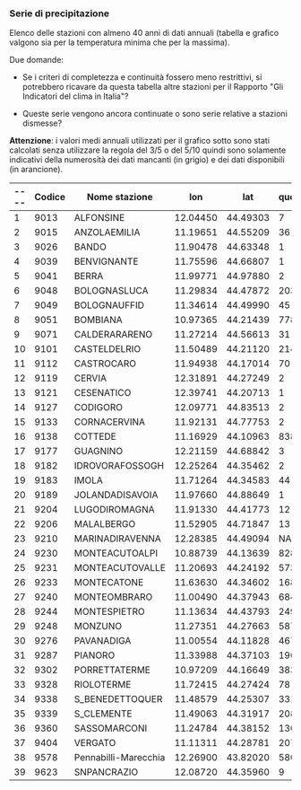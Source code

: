 
### Serie di precipitazione

Elenco delle stazioni con almeno 40 anni di dati annuali (tabella e grafico valgono sia per la temperatura minima che per la massima). 

Due domande:

- Se i criteri di completezza e continuità fossero meno restrittivi, si potrebbero ricavare da questa tabella altre stazioni per il Rapporto "Gli Indicatori del clima in Italia"?

- Queste serie vengono ancora continuate o sono serie relative a stazioni dismesse?

**Attenzione**: i valori medi annuali utilizzati per il grafico sotto sono stati calcolati senza utilizzare la regola del 3/5 o del 5/10 quindi sono solamente indicativi della numerosità dei dati mancanti (in grigio) e dei dati disponibili (in arancione).

|----| Codice |	Nome stazione |	lon |	lat |	quota |	codice HisCentral |
|----|------|----------------------|----------|----------|-----|-------------------|
| 1  | 9013 | ALFONSINE            | 12.04450 | 44.49303 | 7   | 08ALFONSINE       |
| 2  | 9015 | ANZOLAEMILIA         | 11.19651 | 44.55209 | 36  | 08ANZOLAEMILIA    |
| 3  | 9026 | BANDO                | 11.90478 | 44.63348 | 1   | 08BANDO           |
| 4  | 9039 | BENVIGNANTE          | 11.75596 | 44.66807 | 1   | 08BENVIGNANTE     |
| 5  | 9041 | BERRA                | 11.99771 | 44.97880 | 2   | 08BERRA           |
| 6  | 9048 | BOLOGNASLUCA         | 11.29834 | 44.47872 | 203 | 08BOLOGNASLUCA    |
| 7  | 9049 | BOLOGNAUFFID         | 11.34614 | 44.49990 | 45  | 08BOLOGNAUFFID    |
| 8  | 9051 | BOMBIANA             | 10.97365 | 44.21439 | 778 | 08BOMBIANA        |
| 9  | 9071 | CALDERARARENO        | 11.27214 | 44.56613 | 31  | 08CALDERARARENO   |
| 10 | 9101 | CASTELDELRIO         | 11.50489 | 44.21120 | 214 | 08CASTELDELRIO    |
| 11 | 9112 | CASTROCARO           | 11.94938 | 44.17014 | 70  | 08CASTROCARO      |
| 12 | 9119 | CERVIA               | 12.31891 | 44.27249 | 2   | 08CERVIA          |
| 13 | 9121 | CESENATICO           | 12.39741 | 44.20713 | 1   | 08CESENATICO      |
| 14 | 9127 | CODIGORO             | 12.09771 | 44.83513 | 2   | 08CODIGORO        |
| 15 | 9133 | CORNACERVINA         | 11.92131 | 44.77753 | 2   | 08CORNACERVINA    |
| 16 | 9138 | COTTEDE              | 11.16929 | 44.10963 | 838 | 08COTTEDE         |
| 17 | 9177 | GUAGNINO             | 12.21159 | 44.68842 | 3   | 08GUAGNINO        |
| 18 | 9182 | IDROVORAFOSSOGH      | 12.25264 | 44.35462 | 2   | 08IDROVORAFOSSOGH |
| 19 | 9183 | IMOLA                | 11.71264 | 44.34583 | 44  | 08IMOLA           |
| 20 | 9189 | JOLANDADISAVOIA      | 11.97660 | 44.88649 | 1   | 08JOLANDADISAVOIA |
| 21 | 9204 | LUGODIROMAGNA        | 11.91330 | 44.41773 | 12  | 08LUGODIROMAGNA   |
| 22 | 9206 | MALALBERGO           | 11.52905 | 44.71847 | 13  | 08MALALBERGO      |
| 23 | 9210 | MARINADIRAVENNA      | 12.28385 | 44.49094 | NA  | 08MARINADIRAVENNA |
| 24 | 9230 | MONTEACUTOALPI       | 10.88739 | 44.13639 | 828 | 08MONTEACUTOALPI  |
| 25 | 9231 | MONTEACUTOVALLE      | 11.20693 | 44.24192 | 573 | 08MONTEACUTOVALLE |
| 26 | 9233 | MONTECATONE          | 11.63630 | 44.34602 | 168 | 08MONTECATONE     |
| 27 | 9240 | MONTEOMBRARO         | 11.00490 | 44.37943 | 684 | 08MONTEOMBRARO    |
| 28 | 9244 | MONTESPIETRO         | 11.13634 | 44.43793 | 249 | 08MONTESPIETRO    |
| 29 | 9248 | MONZUNO              | 11.27351 | 44.27663 | 587 | 08MONZUNO         |
| 30 | 9276 | PAVANADIGA           | 11.00554 | 44.11828 | 467 | 08PAVANADIGA      |
| 31 | 9287 | PIANORO              | 11.33988 | 44.37103 | 196 | 08PIANORO         |
| 32 | 9302 | PORRETTATERME        | 10.97209 | 44.16649 | 383 | 08PORRETTATERME   |
| 33 | 9328 | RIOLOTERME           | 11.72415 | 44.27424 | 78  | 08RIOLOTERME      |
| 34 | 9338 | S_BENEDETTOQUER      | 11.48579 | 44.25307 | 331 | 08S_BENEDETTOQUER |
| 35 | 9339 | S_CLEMENTE           | 11.49063 | 44.31917 | 208 | 08S_CLEMENTE      |
| 36 | 9360 | SASSOMARCONI         | 11.24784 | 44.38152 | 130 | 08SASSOMARCONI    |
| 37 | 9404 | VERGATO              | 11.11311 | 44.28781 | 207 | 08VERGATO         |
| 38 | 9578 | Pennabilli-Marecchia | 12.26900 | 43.82020 | 580 | 08PENNABILLITELE  |
| 39 | 9623 | SNPANCRAZIO          | 12.08720 | 44.35960 | 9   | 08SNPANCRAZIO     |
